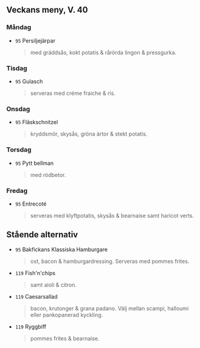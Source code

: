 ## Veckans meny, V. 40

### Måndag 

* `95` Persiljejärpar 
  > med gräddsås, kokt potatis & rårörda lingon & pressgurka. 
  


### Tisdag

* `95` Gulasch 
  > serveras med créme fraiche & ris.  
  


### Onsdag

* `95`  Fläskschnitzel 
  >  kryddsmör, skysås, gröna ärtor & stekt potatis.



### Torsdag

* `95` Pytt bellman 
  > med rödbetor. 


### Fredag

* `95` Entrecoté 
  > serveras med klyftpotatis, skysås & bearnaise samt haricot verts.


## Stående alternativ

* `95` Bakfickans Klassiska Hamburgare
  > ost, bacon & hamburgardressing. Serveras med pommes frites.

* `119` Fish'n'chips  
  >  samt aioli & citron.

* `119` Caesarsallad
  > bacon, krutonger & grana padano. Välj mellan scampi, halloumi eller pankopanerad kyckling.
  
* `119` Ryggbiff
  > pommes frites & bearnaise.

